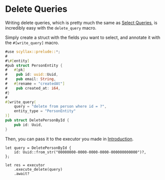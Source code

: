 # Delete Queries
Writing delete queries, which is pretty much the same as [Select Queries](../select_queries/index.html), is incredibly easy with the `delete_query` macro.

Simply create a struct with the fields you want to select, and annotate it with the `#[write_query]` macro.

```rust
#use scyllax::prelude::*;
#
#\#[entity]
#pub struct PersonEntity {
#	#[pk]
#    pub id: uuid::Uuid,
#    pub email: String,
#	#[rename = "createdAt"]
#    pub created_at: i64,
#}
#
#[write_query(
    query = "delete from person where id = ?",
    entity_type = "PersonEntity"
)]
pub struct DeletePersonById {
    pub id: Uuid,
}
```

Then, you can pass it to the executor you made in [Introduction](../index.html).
```rust,ignore
let query = DeletePersonById {
    id: Uuid::from_str("00000000-0000-0000-0000-000000000000")?,
};

let res = executor
    .execute_delete(query)
    .await?
```
